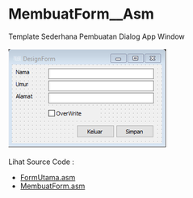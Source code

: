 # MembuatForm__Asm
Template Sederhana Pembuatan Dialog App Window<br><br>
<img src="https://github.com/RizkyKhapidsyah/MembuatForm__Asm/blob/master/Results/001.png"><br><br>
Lihat Source Code : <br>
- <a href="https://github.com/RizkyKhapidsyah/MembuatForm__Asm/blob/master/FormUtama.asm">FormUtama.asm</a><br>
- <a href="https://github.com/RizkyKhapidsyah/MembuatForm__Asm/blob/master/MembuatForm.asm">MembuatForm.asm</a><br></br>
